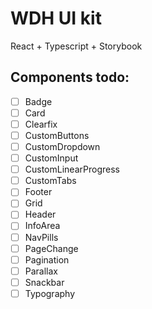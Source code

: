 # WDH UI kit

React + Typescript + Storybook

## Components todo:

- [ ] Badge
- [ ] Card
- [ ] Clearfix
- [ ] CustomButtons
- [ ] CustomDropdown
- [ ] CustomInput
- [ ] CustomLinearProgress
- [ ] CustomTabs
- [ ] Footer
- [ ] Grid
- [ ] Header
- [ ] InfoArea
- [ ] NavPills
- [ ] PageChange
- [ ] Pagination
- [ ] Parallax
- [ ] Snackbar
- [ ] Typography
